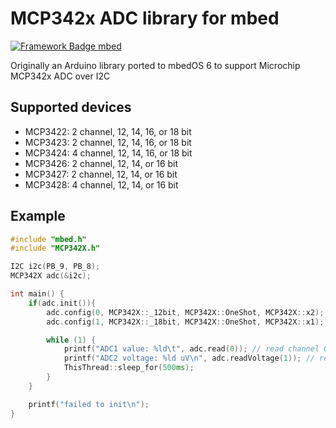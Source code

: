 # MCP342x ADC library for mbed
[![Framework Badge mbed](https://img.shields.io/badge/framework-mbed-008fbe.svg)](https://os.mbed.com/)

Originally an Arduino library ported to mbedOS 6 to support Microchip MCP342x ADC over I2C

## Supported devices

*   MCP3422: 2 channel, 12, 14, 16, or 18 bit
*   MCP3423: 2 channel, 12, 14, 16, or 18 bit
*   MCP3424: 4 channel, 12, 14, 16, or 18 bit
*   MCP3426: 2 channel, 12, 14, or 16 bit
*   MCP3427: 2 channel, 12, 14, or 16 bit
*   MCP3428: 4 channel, 12, 14, or 16 bit

## Example
```cpp
#include "mbed.h"
#include "MCP342X.h"

I2C i2c(PB_9, PB_8);
MCP342X adc(&i2c);

int main() {
    if(adc.init()){
        adc.config(0, MCP342X::_12bit, MCP342X::OneShot, MCP342X::x2); // channel, precision, mode, PGA
        adc.config(1, MCP342X::_18bit, MCP342X::OneShot, MCP342X::x1);

        while (1) {
            printf("ADC1 value: %ld\t", adc.read(0)); // read channel 0
            printf("ADC2 voltage: %ld uV\n", adc.readVoltage(1)); // read voltage at channel 1
            ThisThread::sleep_for(500ms);
        }
    }

    printf("failed to init\n");
}
```
